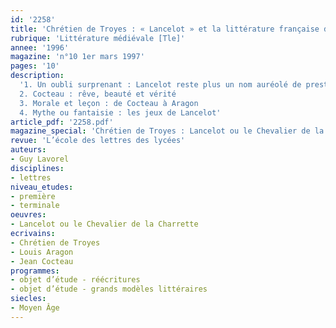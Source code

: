 ```yaml
---
id: '2258'
title: 'Chrétien de Troyes : « Lancelot » et la littérature française du XXe siècle'
rubrique: 'Littérature médiévale [Tle]'
annee: '1996'
magazine: 'n°10 1er mars 1997'
pages: '10'
description: 
  '1. Un oubli surprenant : Lancelot reste plus un nom auréolé de prestige légendaire qu’un personnage courant de la littérature française actuelle…
  2. Cocteau : rêve, beauté et vérité
  3. Morale et leçon : de Cocteau à Aragon
  4. Mythe ou fantaisie : les jeux de Lancelot'
article_pdf: '2258.pdf'
magazine_special: 'Chrétien de Troyes : Lancelot ou le Chevalier de la charrette'
revue: 'L’école des lettres des lycées'
auteurs:
- Guy Lavorel
disciplines:
- lettres
niveau_etudes:
- première
- terminale
oeuvres:
- Lancelot ou le Chevalier de la Charrette
ecrivains:
- Chrétien de Troyes
- Louis Aragon
- Jean Cocteau
programmes:
- objet d’étude - réécritures
- objet d’étude - grands modèles littéraires
siecles:
- Moyen Âge
---
```

